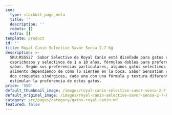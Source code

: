 ```yaml
---
seo:
  type: stackbit_page_meta
  title: ''
  description: ''
  robots: []
  extra: []
template: product
id: ''
title: Royal Canin Selective Savor Sensa 2.7 Kg
description: >-
  SKU:RSSS27  Sabor Selective de Royal Canin está diseñado para gatos con gustos
  caprichosos y selectivos de 1 a 10 años, fórmulas dobles para preferencias de
  sabor. Según sus preferencias particulares, algunos gatos selectivos eligen un
  alimento dependiendo de cómo lo sienten en la boca. Sabor Sensation cuenta con
  dos croquetas sinérgicas, cada una con una fórmula y textura diferente, que
  estimulan la preferencia de estos gatos.
price: '550'
default_thumbnail_image: /images/royal-canin-selective-savor-sensa-2-7-kg.jpg
default_original_image: /images/royal-canin-selective-savor-sensa-2-7-kg.jpg
category: src/pages/category/gatos-royal-canin.md
featured: false
---
```

